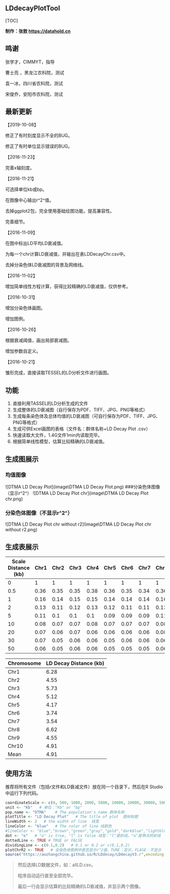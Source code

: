 ## LDdecayPlotTool

[TOC]

**制作：张敖 https://datahold.cn**

## 鸣谢

张学才，CIMMYT，指导

曹士亮 ，黑龙江农科院，测试

袁一冰，四川省农科院，测试

宋俊乔，安阳市农科院，测试

## 最新更新

【2019-10-08】

修正了有时刻度显示不全的BUG。

修正了有时单位显示错误的BUG。

【2016-11-23】

完善x轴刻度。

【2016-11-21】

可选择单位kb或bp。

在图像中心输出r^2^值。

去掉ggplot2包，完全使用基础绘图功能，提高兼容性。

完善细节。

【2016-11-09】

在图中标出LD平均LD衰减值。

为每一个chr计算LD衰减值，并输出在表LDDecayChr.csv中。

去掉分染色体LD衰减图的背景及网络线。

【2016-11-02】

增加简单线性方程计算，获得比较精确的LD衰减值，仅供参考。

【2016-10-31】

增加分染色体画图。

增加图例。

【2016-10-26】

根据衰减阈值，画出局部衰减图。

增加参数自定义。

【2016-10-21】

雏形完成，直接读取TESSEL的LD分析文件进行画图。

## 功能

1. 直接利用TASSEL的LD分析生成的文件
2. 生成整体的LD衰减图（自行保存为PDF、TIFF、JPG、PNG等格式）
3. 生成每条染色体及总体均值的LD衰减图（可自行保存为PDF、TIFF、JPG、PNG等格式）
4. 生成可供Excel画图的表格（文件名：群体名称+LD Decay Plot .csv）
5. 快速读取大文件，1.4G文件1min内读取完毕。
6. 根据简单线性模型，估算比较精确的LD衰减值。

## 生成图展示

### 均值图像

  ![DTMA LD Decay Plot](image\DTMA LD Decay Plot.png)
  ###分染色体图像（显示r^2^）
  ![DTMA LD Decay Plot chr](image\DTMA LD Decay Plot chr.png)

### 分染色体图像（不显示r^2^）

![DTMA LD Decay Plot chr without r2](image\DTMA LD Decay Plot chr without r2.png)

## 生成表展示

| Scale Distance  (kb) | Chr1 | Chr2 | Chr3 | Chr4 | Chr5 | Chr6 | Chr7 | Chr8 | Chr9 | Chr10 | Mean |
| -------------------- | ---- | ---- | ---- | ---- | ---- | ---- | ---- | ---- | ---- | ----- | ---- |
| 0                    | 1    | 1    | 1    | 1    | 1    | 1    | 1    | 1    | 1    | 1     | 1    |
| 0.5                  | 0.36 | 0.35 | 0.35 | 0.38 | 0.36 | 0.35 | 0.34 | 0.36 | 0.36 | 0.36  | 0.36 |
| 1                    | 0.16 | 0.14 | 0.15 | 0.15 | 0.14 | 0.14 | 0.14 | 0.16 | 0.15 | 0.16  | 0.15 |
| 2                    | 0.13 | 0.11 | 0.12 | 0.13 | 0.12 | 0.11 | 0.11 | 0.13 | 0.12 | 0.13  | 0.12 |
| 5                    | 0.11 | 0.1  | 0.1  | 0.1  | 0.09 | 0.09 | 0.09 | 0.11 | 0.1  | 0.1   | 0.1  |
| 10                   | 0.08 | 0.07 | 0.07 | 0.08 | 0.07 | 0.07 | 0.07 | 0.08 | 0.08 | 0.08  | 0.08 |
| 20                   | 0.07 | 0.06 | 0.07 | 0.06 | 0.06 | 0.06 | 0.06 | 0.08 | 0.06 | 0.07  | 0.06 |
| 30                   | 0.07 | 0.05 | 0.06 | 0.06 | 0.05 | 0.06 | 0.06 | 0.06 | 0.05 | 0.06  | 0.06 |
| 50                   | 0.06 | 0.05 | 0.06 | 0.06 | 0.05 | 0.05 | 0.05 | 0.06 | 0.06 | 0.06  | 0.06 |

| Chromosome | LD Decay Distance (kb) |
| ---------- | ---------------------- |
| Chr1       | 6.28                   |
| Chr2       | 4.55                   |
| Chr3       | 5.73                   |
| Chr4       | 5.12                   |
| Chr5       | 4.17                   |
| Chr6       | 3.74                   |
| Chr7       | 3.54                   |
| Chr8       | 6.62                   |
| Chr9       | 4.55                   |
| Chr10      | 4.91                   |
| Mean       | 4.91                   |

## 使用方法

推荐将所有文件（包括r文件和LD衰减文件）放在同一个目录下，然后在R Studio中运行下列代码。

```r
coordinateScale <- c(0, 500, 1000, 2000, 5000, 10000, 20000, 30000, 50000)   # 坐标x轴,按照pb填写
unit <- "Kb"   # 单位："Kb" or "bp"
pop.name <- "DTMA"    # The population's name 群体名称
plotTitle <- "LD Decay Plot"   # The title of plot  图标标题
lineWidth <- 2   # the width of line  线宽
lineColor <- "blue"   # The color of line 线颜色
#lineColor <- "blue","brown","green","gray","gold","darkblue","lightblue","red","orange","tan","yellowgreen")   # The color of line 线颜色
dot <- "o"   # "o" is true, "l" is false 线型："l"是折线，"o"是带点的折线
dottedLine <- TRUE # TRUE or FALSE 
dividingLine <- c(0.1,0.2)   # 0.1 or 0.2 or c(0.1,0.2)
plotChrR2 <- TRUE   # 全染色体图例中是否显示r^2值，TURE：显示，FLASE：不显示
source("https://aozhangchina.github.io/R/LDdecay/LDdecayV3.r",encoding = "utf-8")   # 加载程序文件，需要联网
```

> 然后选择LD数据文件，如：allLD.csv。
>
> 程序自动运行直至全部完毕。
>
> 最后一行会显示估算的比较精确的LD衰减值，并显示两个图像。

